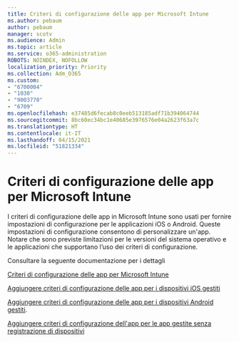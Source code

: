 ```yaml
---
title: Criteri di configurazione delle app per Microsoft Intune
ms.author: pebaum
author: pebaum
manager: scotv
ms.audience: Admin
ms.topic: article
ms.service: o365-administration
ROBOTS: NOINDEX, NOFOLLOW
localization_priority: Priority
ms.collection: Adm_O365
ms.custom:
- "6700004"
- "1030"
- "9003770"
- "6709"
ms.openlocfilehash: e37485d6fecab8c0eeb513185adf71b394064744
ms.sourcegitcommit: 8bc60ec34bc1e40685e3976576e04a2623f63a7c
ms.translationtype: HT
ms.contentlocale: it-IT
ms.lasthandoff: 04/15/2021
ms.locfileid: "51821334"
---
```

# <a name="app-configuration-policies-for-microsoft-intune"></a>Criteri di configurazione delle app per Microsoft Intune

I criteri di configurazione delle app in Microsoft Intune sono usati per fornire impostazioni di configurazione per le applicazioni iOS o Android. Queste impostazioni di configurazione consentono di personalizzare un'app. Notare che sono previste limitazioni per le versioni del sistema operativo e le applicazioni che supportano l’uso dei criteri di configurazione.

Consultare la seguente documentazione per i dettagli

[Criteri di configurazione delle app per Microsoft Intune](https://docs.microsoft.com/intune/app-configuration-policies-overview)  

[Aggiungere criteri di configurazione delle app per i dispositivi iOS gestiti](https://docs.microsoft.com/intune/app-configuration-policies-use-ios)  

[Aggiungere criteri di configurazione delle app per i dispositivi Android gestiti](https://docs.microsoft.com/intune/app-configuration-policies-use-android).

[Aggiungere criteri di configurazione dell'app per le app gestite senza registrazione di dispositivi](https://docs.microsoft.com/intune/app-configuration-policies-managed-app)
